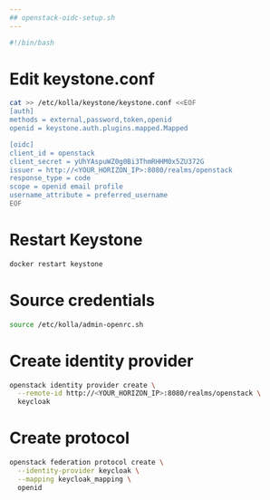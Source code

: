 ```yaml
---
## openstack-oidc-setup.sh
---
```


```bash
#!/bin/bash
```

# Edit keystone.conf
```bash
cat >> /etc/kolla/keystone/keystone.conf <<EOF
[auth]
methods = external,password,token,openid
openid = keystone.auth.plugins.mapped.Mapped

[oidc]
client_id = openstack
client_secret = yUhYAspuWZ0g0Bi3ThmRHHM0x5ZU372G
issuer = http://<YOUR_HORIZON_IP>:8080/realms/openstack
response_type = code
scope = openid email profile
username_attribute = preferred_username
EOF
```

# Restart Keystone
```bash
docker restart keystone
```
# Source credentials
```bash
source /etc/kolla/admin-openrc.sh
```
# Create identity provider
```bash
openstack identity provider create \
  --remote-id http://<YOUR_HORIZON_IP>:8080/realms/openstack \
  keycloak
```

# Create protocol
```bash
openstack federation protocol create \
  --identity-provider keycloak \
  --mapping keycloak_mapping \
  openid
```
